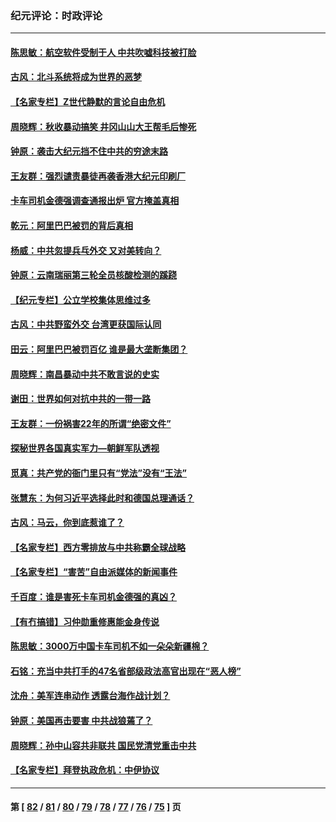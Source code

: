 ### 纪元评论：时政评论
---
#### [陈思敏：航空软件受制于人 中共吹嘘科技被打脸](../../pages/nsc1025/n12874095.md) 
#### [古风：北斗系统将成为世界的恶梦](../../pages/nsc1025/n12874387.md) 
#### [【名家专栏】Z世代静默的言论自由危机](../../pages/nsc1025/n12874782.md) 
#### [周晓辉：秋收暴动搞笑 井冈山山大王帮毛后惨死](../../pages/nsc1025/n12875008.md) 
#### [钟原：袭击大纪元挡不住中共的穷途末路](../../pages/nsc1025/n12875119.md) 
#### [王友群：强烈谴责暴徒再袭香港大纪元印刷厂](../../pages/nsc1025/n12875079.md) 
#### [卡车司机金德强调查通报出炉 官方掩盖真相](../../pages/nsc1025/n12873750.md) 
#### [乾元：阿里巴巴被罚的背后真相](../../pages/nsc1025/n12873657.md) 
#### [杨威：中共忽提兵乓外交 又对美转向？](../../pages/nsc1025/n12872757.md) 
#### [钟原：云南瑞丽第三轮全员核酸检测的蹊跷](../../pages/nsc1025/n12873178.md) 
#### [【纪元专栏】公立学校集体思维过多](../../pages/nsc1025/n12872904.md) 
#### [古风：中共野蛮外交 台湾更获国际认同](../../pages/nsc1025/n12872283.md) 
#### [田云：阿里巴巴被罚百亿 谁是最大垄断集团？](../../pages/nsc1025/n12871926.md) 
#### [周晓辉：南昌暴动中共不敢言说的史实](../../pages/nsc1025/n12872653.md) 
#### [谢田：世界如何对抗中共的一带一路](../../pages/nsc1025/n12872260.md) 
#### [王友群：一份祸害22年的所谓“绝密文件”](../../pages/nsc1025/n12871750.md) 
#### [探秘世界各国真实军力—朝鲜军队透视](../../pages/nsc1025/n12868389.md) 
#### [觅真：共产党的衙门里只有“党法”没有“王法”](../../pages/nsc1025/n12872017.md) 
#### [张慧东：为何习近平选择此时和德国总理通话？](../../pages/nsc1025/n12871969.md) 
#### [古风：马云，你到底惹谁了？](../../pages/nsc1025/n12871554.md) 
#### [【名家专栏】西方零排放与中共称霸全球战略](../../pages/nsc1025/n12859497.md) 
#### [【名家专栏】“害苦”自由派媒体的新闻事件](../../pages/nsc1025/n12871306.md) 
#### [千百度：谁是害死卡车司机金德强的真凶？](../../pages/nsc1025/n12871095.md) 
#### [【有冇搞错】习仲勋重修惠能金身传说](../../pages/nsc1025/n12870676.md) 
#### [陈思敏：3000万中国卡车司机不如一朵朵新疆棉？](../../pages/nsc1025/n12871120.md) 
#### [石铭：充当中共打手的47名省部级政法高官出现在“恶人榜”](../../pages/nsc1025/n12871056.md) 
#### [沈舟：美军连串动作 透露台海作战计划？](../../pages/nsc1025/n12870256.md) 
#### [钟原：美国再击要害 中共战狼蔫了？](../../pages/nsc1025/n12870031.md) 
#### [周晓辉：孙中山容共非联共 国民党清党重击中共](../../pages/nsc1025/n12867724.md) 
#### [【名家专栏】拜登执政危机：中伊协议](../../pages/nsc1025/n12869666.md) 

---
#### 第 [ [82](./82.md) / [81](./81.md) / [80](./80.md) / [79](./79.md) / [78](./78.md) / [77](./77.md) / [76](./76.md) / [75](./75.md) ] 页
